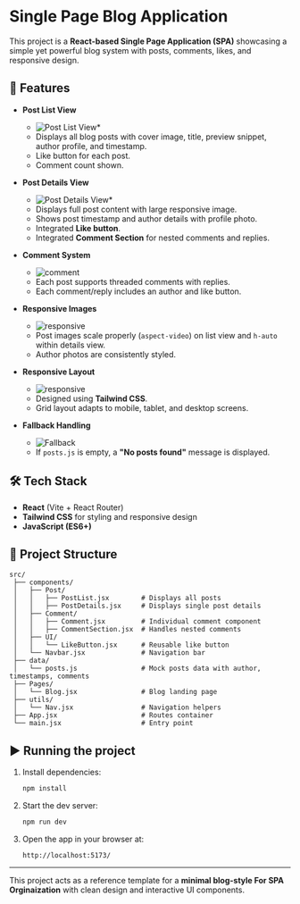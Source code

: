 # Single Page Blog Application

This project is a **React-based Single Page Application (SPA)** showcasing a simple yet powerful blog system with posts, comments, likes, and responsive design.

## 🚀 Features

-   **Post List View**
    -   ![Post List View*](./src/assets/lis.jpg) 
    -   Displays all blog posts with cover image, title, preview snippet, author profile, and timestamp.
    -   Like button for each post.
    -   Comment count shown.

-   **Post Details View**

    -   ![Post Details View*](./src/assets/de.jpg)
    -   Displays full post content with large responsive image.
    -   Shows post timestamp and author details with profile photo.
    -   Integrated **Like button**.
    -   Integrated **Comment Section** for nested comments and replies.

-   **Comment System**

    -   ![comment](./src/assets/co.jpg)
    -   Each post supports threaded comments with replies.
    -   Each comment/reply includes an author and like button.

-   **Responsive Images**

    -   ![responsive](./src/assets/res1.jpg)
    -   Post images scale properly (`aspect-video`) on list view and `h-auto` within details view.
    -   Author photos are consistently styled.

-   **Responsive Layout**
    -   ![responsive](./src/assets/res1.jpg)
    -   Designed using **Tailwind CSS**.
    -   Grid layout adapts to mobile, tablet, and desktop screens.

-   **Fallback Handling**
    -   ![Fallback](./src/assets/cen.jpg)
    -   If `posts.js` is empty, a **"No posts found"** message is displayed.

## 🛠️ Tech Stack

-   **React** (Vite + React Router)
-   **Tailwind CSS** for styling and responsive design
-   **JavaScript (ES6+)**

## 📂 Project Structure

```
src/
 ├── components/
 │   ├── Post/
 │   │   ├── PostList.jsx        # Displays all posts
 │   │   ├── PostDetails.jsx     # Displays single post details
 │   ├── Comment/
 │   │   ├── Comment.jsx         # Individual comment component
 │   │   ├── CommentSection.jsx  # Handles nested comments
 │   ├── UI/
 │   │   └── LikeButton.jsx      # Reusable like button
 │   └── Navbar.jsx              # Navigation bar
 ├── data/
 │   └── posts.js                # Mock posts data with author, timestamps, comments
 ├── Pages/
 │   └── Blog.jsx                # Blog landing page
 ├── utils/
 │   └── Nav.jsx                 # Navigation helpers
 ├── App.jsx                     # Routes container
 └── main.jsx                    # Entry point
```

## ▶️ Running the project

1. Install dependencies:
    ```bash
    npm install
    ```
2. Start the dev server:
    ```bash
    npm run dev
    ```
3. Open the app in your browser at:
    ```
    http://localhost:5173/
    ```

---

This project acts as a reference template for a **minimal blog-style For SPA Orginaization** with clean design and interactive UI components.
